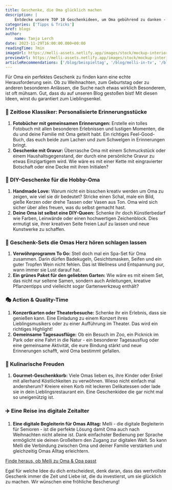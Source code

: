```yaml
---
title: Geschenke, die Oma glücklich machen
description: |
    Entdecke unsere TOP 10 Geschenkideen, um Oma gebührend zu danken - für ihre Sterneküche, ihre Fürsorge oder all die anderen unvergesslichen Momente, mit denen sie dich in den letzten Jahren verwöhnt hat.
categories: ['Tipps & Tricks']
href: blogs
author:
    name: Tanja Lerch
date: 2023-11-29T16:00:00.000+00:00
readingTime: 7min
imageUrl: https://melli-assets.netlify.app/images/stock/mockup-interior_christmas-2048.webp
previewUrl: https://melli-assets.netlify.app/images/stock/mockup-interior_christmas.webp
articleRecommendations: ['/blog/beispieltag', '/blog/melli-in-tv', '/blog/gruenderstory']
---
```


<intro-section>
Für Oma ein perfektes Geschenk zu finden kann eine echte Herausforderung sein. Ob zu Weihnachten, zum Geburtstag oder zu anderen besonderen Anlässen, die Suche nach etwas wirklich Besonderem, ist oft mühsam. Gut, dass du auf unseren Blog gestoßen bist! Mit diesen Ideen, wirst du garantiert zum Lieblingsenkel.
</intro-section>

### 💛 Zeitlose Klassiker: Personalisierte Erinnerungsstücke

1. **Fotobücher mit gemeinsamen Erinnerungen:** Erstelle ein tolles Fotobuch mit allen besonderen Erlebnissen und lustigen Momenten, die du und deine Familie mit Oma geteilt habt. Ein richtiges Feel-Good-Buch, das euch beide zum Lachen und zum Schwelgen in Erinnerungen bringt.
2. **Geschenke mit Gravur:** Überrasche Oma mit einem Schmuckstück oder einem Haushaltsgegenstand, der durch eine persönliche Gravur zu etwas Einzigartigem wird. Wie wäre es mit einer Kette mit eingravierter Botschaft oder eine Decke mit ihren Initialen?


### 🎨 DIY-Geschenke für die Hobby-Oma

1. **Handmade Love:** Warum nicht ein bisschen kreativ werden um Oma zu zeigen, wie viel sie dir bedeutet? Stricke einen Schal, male ein Bild, gieße Kerzen oder drehe Tassen oder Vasen aus Ton. Oma wird sich sicher über alles freuen, was du selbst gemacht hast.
2. **Deine Oma ist selbst eine DIY-Queen:** Schenke ihr doch Künstlerbedarf wie Farben, Leinwände oder einen hochwertigen Zeichenblock. Dies ermutigt sie, ihrer kreativen Seite freien Lauf zu lassen und neue Kunstwerke zu schaffen.

### 🎁 Geschenk-Sets die Omas Herz hören schlagen lassen

1. **Verwöhnprogramm To Go:** Stell doch mal ein Spa-Set für Oma zusammen. Darin dürfen Badekugeln, Gesichtsmasken, Seifen und ein guter Tropfen Wein nicht fehlen. Das ist Wellness und Entspannung pur, wann immer sie Lust darauf hat.
2. **Ein grünes Paket für den geliebten Garten:** Wie wäre es mit einem Set, das nicht nur seltene Samen, sondern auch Anleitungen, kreative Pflanzentipps und vielleicht sogar Gartenwerkzeug enthält? 

### 🎭 Action & Quality-Time

1. **Konzertkarten oder Theaterbesuche:** Schenke ihr ein 
Erlebnis, dass sie genießen kann. Eine Einladung zu einem Konzert ihres Lieblingsmusikers oder zu einer Aufführung im Theater. Das wird ein richtiges Highlight!
2. **Gemeinsame Tagesausflüge:** Ob ein Besuch im Zoo, ein Picknick im Park oder eine Fahrt in die Natur - ein besonderer Tagesausflug oder eine gemeinsame Aktivität, die eure Bindung stärkt und neue Erinnerungen schafft, wird Oma bestimmt gefallen.

### 🍕 Kulinarische Freuden

1. **Gourmet-Geschenkkorb:** Viele Omas lieben es, ihre Kinder oder Enkel mit allerhand Köstlichkeiten zu verwöhnen. Wieso nicht einfach mal andersherum? Kreiere einen Korb mit leckeren Delikatessen oder lade sie in dein Lieblingsrestaurant ein. Eine Geschenkidee die gar nicht mal so uneigenützig ist.

### ✈️ Eine Reise ins digitale Zeitalter

1. **Eine digitale Begleiterin für Omas Alltag:** Melli - die digitale Begleiterin für Senioren - ist die perfekte Lösung damit Oma auch nach Weihnachten nicht alleine ist. Dank einfachster Bedienung per Sprache ermöglicht sie deinen Großeltern den Zugang zur digitalen Welt. So kann Melli die Verbindung zwischen Oma und deiner Familie verstärken und gleichzeitig Omas Alltag erleichtern.

<div class="sm:mt-4 sm:mb-8 sm:mx-6">
<a class="block sm:inline bg-primary-500 text-white px-8 sm:px-4 py-2 rounded-lg no-underline my-8 mx-auto w-fit text-center" href="https://check.melli.com">Finde heraus, ob Melli zu Oma & Opa passt</a>
</div>

Egal für welche Idee du dich entscheidest, denk daran, dass das wertvollste Geschenk immer die Zeit und Liebe ist, die du investierst, um sie glücklich zu machen. Wir wünschen eine fröhliche Bescherung!
<div class="i-ph:1"></div>